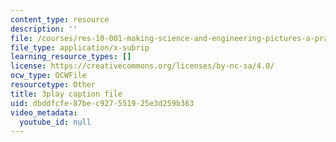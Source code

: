 ```yaml
---
content_type: resource
description: ''
file: /courses/res-10-001-making-science-and-engineering-pictures-a-practical-guide-to-presenting-your-work-spring-2016/dbddfcfe87bec927551925e3d259b363_lTTfrBbXeTk.srt
file_type: application/x-subrip
learning_resource_types: []
license: https://creativecommons.org/licenses/by-nc-sa/4.0/
ocw_type: OCWFile
resourcetype: Other
title: 3play caption file
uid: dbddfcfe-87be-c927-5519-25e3d259b363
video_metadata:
  youtube_id: null
---
```

